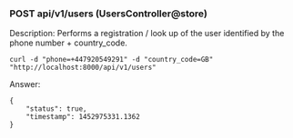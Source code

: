 ### POST api/v1/users (UsersController@store)

Description: Performs a registration / look up of the user identified by the phone number + country_code.

```
curl -d "phone=+447920549291" -d "country_code=GB" "http://localhost:8000/api/v1/users"
```

Answer:

```
{
	"status": true,
	"timestamp": 1452975331.1362
}
```

